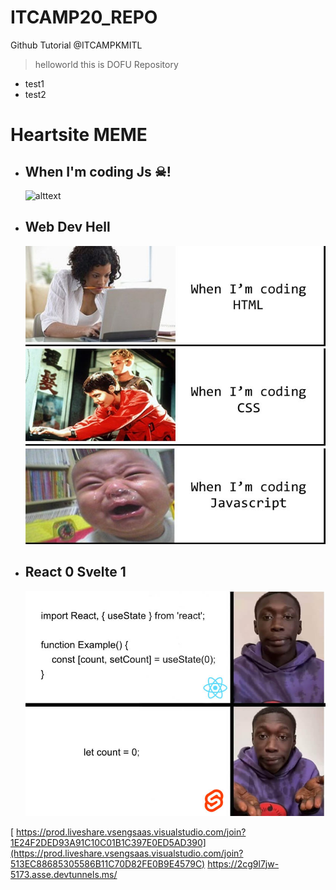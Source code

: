# ITCAMP20_REPO
 Github Tutorial @ITCAMPKMITL
 > helloworld this is DOFU Repository
 * test1
 * test2
# Heartsite MEME
* ## When I'm coding Js ☠!
    ![alttext](https://i.kym-cdn.com/photos/images/original/001/102/822/616.jpg)
* ## Web Dev Hell
    ![Crying with js](/1.1.jpg)
* ## React 0 Svelte 1
    ![Svelte 1 React 0](/2.1.jpeg)


[  https://prod.liveshare.vsengsaas.visualstudio.com/join?1E24F2DED93A91C10C01B1C397E0ED5AD390](https://prod.liveshare.vsengsaas.visualstudio.com/join?513EC88685305586B11C70D82FE0B9E4579C)
https://2cg9l7jw-5173.asse.devtunnels.ms/

